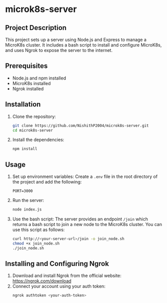 # microk8s-server

## Project Description
This project sets up a server using Node.js and Express to manage a MicroK8s cluster. It includes a bash script to install and configure MicroK8s, and uses Ngrok to expose the server to the internet.

## Prerequisites
- Node.js and npm installed
- MicroK8s installed
- Ngrok installed

## Installation
1. Clone the repository:
    ```sh
    git clone https://github.com/NishithP2004/microk8s-server.git
    cd microk8s-server
    ```
2. Install the dependencies:
    ```sh
    npm install
    ```

## Usage
1. Set up environment variables:
    Create a `.env` file in the root directory of the project and add the following:
    ```env
    PORT=3000
    ```

2. Run the server:
    ```sh
    node index.js
    ```

3. Use the bash script:
    The server provides an endpoint `/join` which returns a bash script to join a new node to the MicroK8s cluster. You can use this script as follows:
    ```sh
    curl http://<your-server-url>/join -o join_node.sh
    chmod +x join_node.sh
    ./join_node.sh
    ```

## Installing and Configuring Ngrok
1. Download and install Ngrok from the official website: https://ngrok.com/download
2. Connect your account using your auth token:
    ```sh
    ngrok authtoken <your-auth-token>
    ```
